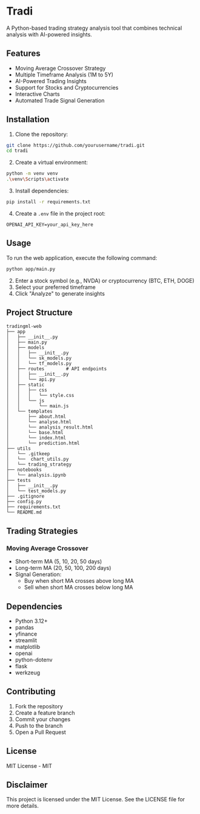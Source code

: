 ﻿# Tradi

A Python-based trading strategy analysis tool that combines technical analysis with AI-powered insights.


## Features

- Moving Average Crossover Strategy
- Multiple Timeframe Analysis (1M to 5Y)
- AI-Powered Trading Insights
- Support for Stocks and Cryptocurrencies
- Interactive Charts
- Automated Trade Signal Generation

## Installation

1. Clone the repository:
```bash
git clone https://github.com/yourusername/tradi.git
cd tradi
```

2. Create a virtual environment:
```bash
python -m venv venv
.\venv\Scripts\activate
```

3. Install dependencies:
```bash
pip install -r requirements.txt
```

4. Create a `.env` file in the project root:
```properties
OPENAI_API_KEY=your_api_key_here
```


## Usage

To run the web application, execute the following command:

```bash
python app/main.py
```

2. Enter a stock symbol (e.g., NVDA) or cryptocurrency (BTC, ETH, DOGE)
3. Select your preferred timeframe
4. Click "Analyze" to generate insights
## Project Structure

```
tradingml-web
├── app               
│   ├── __init__.py   
│   ├── main.py       
│   ├── models        
│   │   ├── __init__.py
│   │   └── sk_models.py
│   │   └── tf_models.py
│   ├── routes        # API endpoints
│   │   ├── __init__.py
│   │   └── api.py
│   ├── static        
│   │   ├── css
│   │   │   └── style.css
│   │   └── js
│   │       └── main.js
│   └── templates    
│       ├── about.html
│       └── analyse.html
│       └── analysis_result.html
│       └── base.html
│       └── index.html
│       └── prediction.html
├── utils             
│   └── .gitkeep
│   └──  chart_utils.py
│   └── trading_strategy
├── notebooks        
│   └── analysis.ipynb
├── tests             
│   ├── __init__.py
│   └── test_models.py
├── .gitignore       
├── config.py        
├── requirements.txt 
└── README.md         
```
## Trading Strategies

### Moving Average Crossover
- Short-term MA (5, 10, 20, 50 days)
- Long-term MA (20, 50, 100, 200 days)
- Signal Generation:
  - Buy when short MA crosses above long MA
  - Sell when short MA crosses below long MA

## Dependencies

- Python 3.12+
- pandas
- yfinance
- streamlit
- matplotlib
- openai
- python-dotenv
- flask
- werkzeug

## Contributing

1. Fork the repository
2. Create a feature branch
3. Commit your changes
4. Push to the branch
5. Open a Pull Request

## License

MIT License - MIT

## Disclaimer

This project is licensed under the MIT License. See the LICENSE file for more details.
